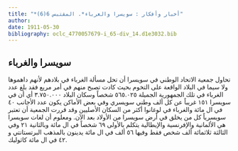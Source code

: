 ```yaml
---
title: "*أخبار وأفكار : سويسرا والغرباء*. المقتبس 6(6)"
author: 
date: 1911-05-30
bibliography: oclc_4770057679-i_65-div_14.d1e3032.bib
---
```




##  سويسرا  والغرباء 


 تحاول جمعية الاتحاد الوطني في  سويسرا  أن تحل مسألة الغرباء في بلادهم لأنهم داهموها ولا سيما في البلاد الواقعة على التخوم بحيث كادت تصبح منهم في أمر مريع فقد بلغ عدد الغرباء في تلك الجمهورية الجميلة  ٥٦٥.٠٢٥  شخصاً وسكان البلاد  ٣.٧٥٠.٠٠٠  أي أن في سويسرا  ١٥١  غريباً عن كل  ألف  وطني سويسري وفي بعض الأماكن يكون عدد الأجانب  ٤٠  في ال  مائة  والغرباء في لوغانوا أكثر من السكان الأصليين وقد قررت الجمعية أن تعتبر سويسرياً كل من يخلق في أرض سويسرا من الأولاد بعد الآن. ومعلوم أن لغات سويسرا هي الألمانية والإفرنسية والإيطالية يتكلم بالأولى  ٦٩  شخصاً في ال  مائة  وبالثانية  ٢١  وفي الثالثة  ثلاثمائة  ألف  شخص فقط وفيها  ٥٦  ألف  في ال  مائة  يدينون بالمذهب البرتستانتي و  ٤٢  في ال  مائة  كاثوليك. 
